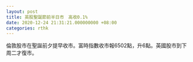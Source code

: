 ```yaml
---
layout: post
title: 英股聖誕節前半日市　高收0.1%
date: 2020-12-24 21:31:21.000000000 +08:00
categories: rthk
---
```


倫敦股市在聖誕前夕提早收市。富時指數收市報6502點，升6點。英國股市到下周二才復市。
